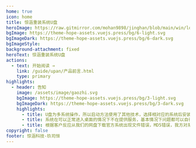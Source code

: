 ```yaml
---
home: true
icon: home
title: 惊涵重装系统U盘
heroImage: https://raw.gitmirror.com/mohan9898/jinghan/blob/main/win/logo/Upan.png
bgImage: https://theme-hope-assets.vuejs.press/bg/6-light.svg
bgImageDark: https://theme-hope-assets.vuejs.press/bg/6-dark.svg
bgImageStyle:
background-attachment: fixed
heroText: 惊涵重装系统U盘
actions: 
  - text: 开始阅读 →
    link: /guide/upan/产品前言.html
    type: primary
highlights:
  - header: 告知
    image: /assets/image/gaozhi.svg
    bgImage: https://theme-hope-assets.vuejs.press/bg/3-light.svg
    bgImageDark: https://theme-hope-assets.vuejs.press/bg/3-dark.svg
    highlights:
      - title: U盘为多系统操作，所以启动方法使用了其他技术，选择相对应的系统后安装和操作和官方系统盘一样。
      - title: 系统在可以正常进入桌面的情况下不在提供服务，基本情况下问题都可以自行百度解决！！！
      - title: 根据客户反应从我们的网盘下载官方系统出现文件错误，MD5错误，我方对系统下载路径进行调整，取消网盘下载，提供官方系统文件的BT种子和下载工具（不需要安装），使用方法请<a href="/guide/file/系统镜像下载.html">点击查看</a>
copyright: false
footer: 惊涵科技-玖司恒
---
```

